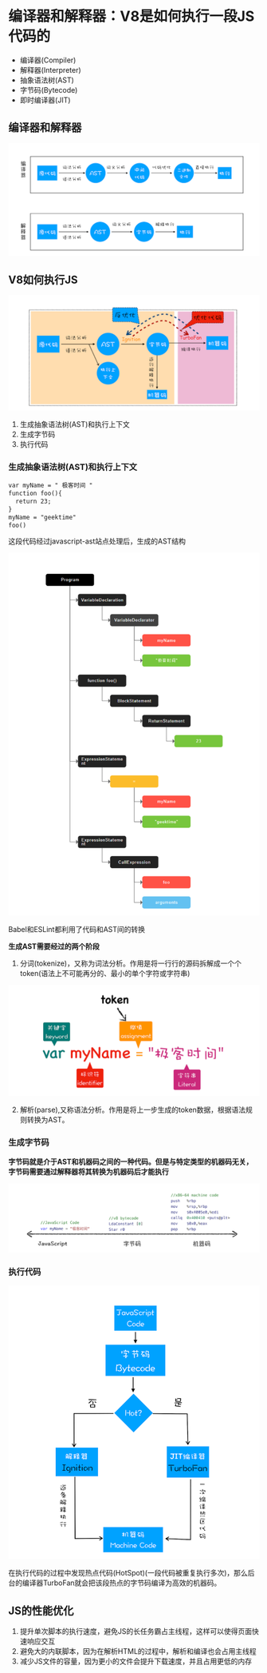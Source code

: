 # 编译器和解释器：V8是如何执行一段JS代码的
- 编译器(Compiler)
- 解释器(Interpreter)
- 抽象语法树(AST)
- 字节码(Bytecode)
- 即时编译器(JIT)

## 编译器和解释器
![](img/编译器和解释器.png)

## V8如何执行JS
![](img/V8执行代码.png)  

1. 生成抽象语法树(AST)和执行上下文
2. 生成字节码
3. 执行代码


### 生成抽象语法树(AST)和执行上下文

```
var myName = " 极客时间 "
function foo(){
  return 23;
}
myName = "geektime"
foo()

```
这段代码经过javascript-ast站点处理后，生成的AST结构  

![](img/AST.png)  

Babel和ESLint都利用了代码和AST间的转换  

**生成AST需要经过的两个阶段**  
1. 分词(tokenize)，又称为词法分析。作用是将一行行的源码拆解成一个个token(语法上不可能再分的、最小的单个字符或字符串)  

![](img/词法分析.png)  

2. 解析(parse),又称语法分析。作用是将上一步生成的token数据，根据语法规则转换为AST。


### 生成字节码
**字节码就是介于AST和机器码之间的一种代码。但是与特定类型的机器码无关，字节码需要通过解释器将其转换为机器码后才能执行**  

![](img/占用内存对比.png)

### 执行代码
![](img/JIT.png)  

在执行代码的过程中发现热点代码(HotSpot)(一段代码被重复执行多次)，那么后台的编译器TurboFan就会把该段热点的字节码编译为高效的机器码。

## JS的性能优化
1. 提升单次脚本的执行速度，避免JS的长任务霸占主线程，这样可以使得页面快速响应交互
2. 避免大的内联脚本，因为在解析HTML的过程中，解析和编译也会占用主线程
3. 减少JS文件的容量，因为更小的文件会提升下载速度，并且占用更低的内存